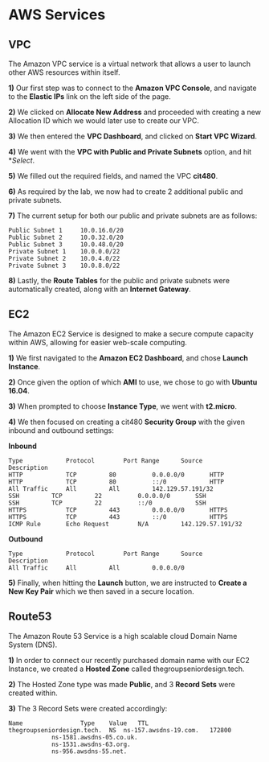 # AWS Services #

## VPC ##
The Amazon VPC service is a virtual network that allows a user to launch other AWS resources within itself.

**1)** Our first step was to connect to the **Amazon VPC Console**, and navigate to the **Elastic IPs** link on the left side of the page.

**2)** We clicked on **Allocate New Address** and proceeded with creating a new Allocation ID which we would later use to create our VPC.

**3)** We then entered the **VPC Dashboard**, and clicked on **Start VPC Wizard**.

**4)** We went with the **VPC with Public and Private Subnets** option, and hit **Select*.

**5)** We filled out the required fields, and named the VPC **cit480**.

**6)** As required by the lab, we now had to create 2 additional public and private subnets. 

**7)** The current setup for both our public and private subnets are as follows:

	Public Subnet 1		10.0.16.0/20
	Public Subnet 2		10.0.32.0/20
	Public Subnet 3		10.0.48.0/20
	Private Subnet 1	10.0.0.0/22
	Private Subnet 2	10.0.4.0/22
	Private Subnet 3	10.0.8.0/22

**8)** Lastly, the **Route Tables** for the public and private subnets were automatically created, along with an **Internet Gateway**.
## EC2 ##
The Amazon EC2 Service is designed to make a secure compute capacity within AWS, allowing for easier web-scale computing.

**1)** We first navigated to the **Amazon EC2 Dashboard**, and chose **Launch Instance**.

**2)** Once given the option of which **AMI** to use, we chose to go with **Ubuntu 16.04**.

**3)** When prompted to choose **Instance Type**, we went with **t2.micro**.

**4)** We then focused on creating a cit480 **Security Group** with the given inbound and outbound settings:

**Inbound**

	Type			Protocol		Port Range		Source			Description
	HTTP			TCP			80			0.0.0.0/0		HTTP
	HTTP			TCP			80			::/0			HTTP
	All Traffic		All			All			142.129.57.191/32
	SSH			TCP			22			0.0.0.0/0		SSH
	SSH			TCP			22			::/0			SSH
	HTTPS			TCP			443			0.0.0.0/0		HTTPS
	HTTPS			TCP			443			::/0			HTTPS
	ICMP Rule		Echo Request		N/A			142.129.57.191/32

**Outbound**

	Type			Protocol		Port Range		Source			Description
	All Traffic		All			All			0.0.0.0/0

**5)** Finally, when hitting the **Launch** button, we are instructed to **Create a New Key Pair** which we then saved in a secure location.
## Route53 ##
The Amazon Route 53 Service is a high scalable cloud Domain Name System (DNS).

**1)** In order to connect our recently purchased domain name with our EC2 Instance, we created a **Hosted Zone** called thegroupseniordesign.tech.

**2)** The Hosted Zone type was made **Public**, and 3 **Record Sets** were created within.

**3)** The 3 Record Sets were created accordingly:

	Name				Type	Value	TTL
	thegroupseniordesign.tech.	NS	ns-157.awsdns-19.com. 	172800
				ns-1581.awsdns-05.co.uk. 
				ns-1531.awsdns-63.org. 
				ns-956.awsdns-55.net.